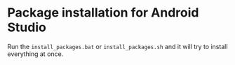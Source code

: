 Package installation for Android Studio
======

Run the `install_packages.bat` or `install_packages.sh` and it will try to install everything at once.
